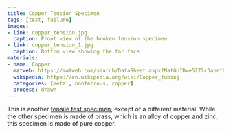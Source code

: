 ```yaml
---
title: Copper Tension Specimen
tags: [test, failure]
images:
- link: copper_tension.jpg
  caption: Front view of the broken tension specimen
- link: copper_tension_1.jpg
  caption: Bottom view showing the far face
materials:
- name: Copper
  matweb: https://matweb.com/search/DataSheet.aspx?MatGUID=e5272c3abef6485a87a391370eab18ca
  wikipedia: https://en.wikipedia.org/wiki/Copper_tubing
  categories: [metal, nonferrous, copper]
  process: drawn
---
```


This is another [tensile test specimen](items/brass_tension), except of a different material. While the other specimen is made of brass, which is an alloy of copper and zinc, this specimen is made of pure copper.
